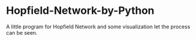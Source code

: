 # Hopfield-Network-by-Python
A little program for Hopfield Network and some visualization let the process can be seen.
